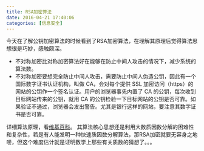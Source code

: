 ```yaml
---
title: RSA加密算法
date: 2016-04-21 17:40:06
categories: [信息安全]
---
```


今天在了解公钥加密算法的时候看到了RSA加密算法，在理解其原理后觉得算法思想很是巧妙，感触颇深。

- 不对称加密比对称加密算法好在能够在防止中间人攻击的情况下，减少系统的算法数。
- 不对称加密要想完全防止中间人攻击，需要防止中间人伪造公钥，因此有一个国际数字证书认证机构，叫做 CA，会对每个提供 SSL 加密访问（https）的网站的公钥作一个签名认证。用户的浏览器事先内置了 CA 的公钥，每次收到目标网站传来的公钥，就用 CA 的公钥检验一下目标网站的公钥是否可靠。如果验证不通过，浏览器会发出警告。尤其是银行这样的网站，要注意其数字证书是否可靠。

<!-- more -->

详细算法原理，看[维基百科](https://zh.wikipedia.org/wiki/RSA%E5%8A%A0%E5%AF%86%E6%BC%94%E7%AE%97%E6%B3%95)。
其算法核心思想还是利用大数质因数分解的困难性和复杂性，若是有人能发明一种快速质因数分解算法，那RSA加密就要无容身之地喽，但这个难度估计就是证明数学上那些有关质数的猜想了。。。

